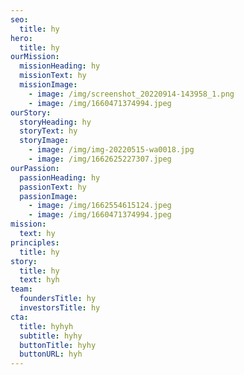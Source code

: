 ```yaml
---
seo:
  title: hy
hero:
  title: hy
ourMission:
  missionHeading: hy
  missionText: hy
  missionImage:
    - image: /img/screenshot_20220914-143958_1.png
    - image: /img/1660471374994.jpeg
ourStory:
  storyHeading: hy
  storyText: hy
  storyImage:
    - image: /img/img-20220515-wa0018.jpg
    - image: /img/1662625227307.jpeg
ourPassion:
  passionHeading: hy
  passionText: hy
  passionImage:
    - image: /img/1662554615124.jpeg
    - image: /img/1660471374994.jpeg
mission:
  text: h﻿y
principles:
  title: hy
story:
  title: hy
  text: h﻿yh
team:
  foundersTitle: hy
  investorsTitle: hy
cta:
  title: hyhyh
  subtitle: hyhy
  buttonTitle: hyhy
  buttonURL: hyh
---
```

